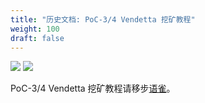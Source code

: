 ```yaml
---
title: "历史文档: PoC-3/4 Vendetta 挖矿教程"
weight: 100
draft: false
---
```


[![](https://img.shields.io/discord/697726436211163147?label=Phala%20Discord)](https://discord.gg/zzhfUjU) [![](https://img.shields.io/badge/Join-Telegram-blue)](https://t.me/phalaminer)

PoC-3/4 Vendetta 挖矿教程请移步<a href="https://www.yuque.com/phala/mining">语雀</a>。
